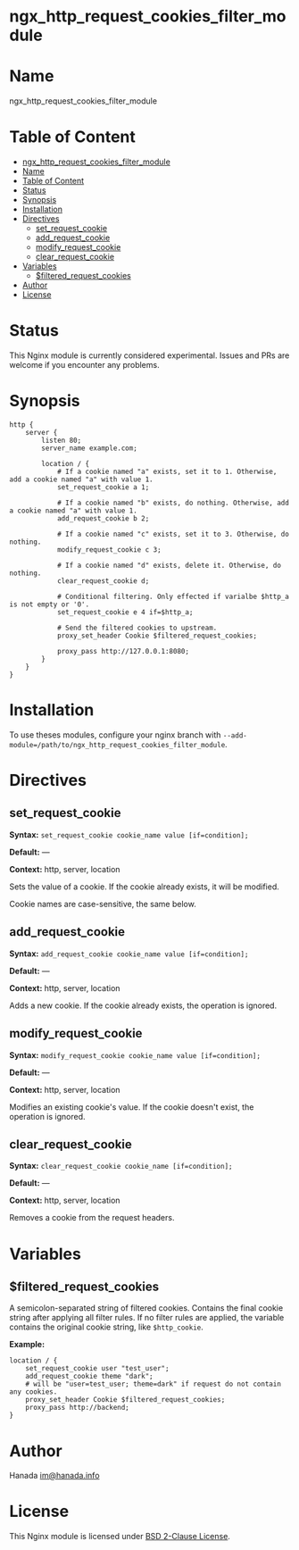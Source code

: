 # ngx_http_request_cookies_filter_module

# Name
ngx_http_request_cookies_filter_module

# Table of Content

- [ngx\_http\_request\_cookies\_filter\_module](#ngx_http_request_cookies_filter_module)
- [Name](#name)
- [Table of Content](#table-of-content)
- [Status](#status)
- [Synopsis](#synopsis)
- [Installation](#installation)
- [Directives](#directives)
	- [set\_request\_cookie](#set_request_cookie)
	- [add\_request\_cookie](#add_request_cookie)
	- [modify\_request\_cookie](#modify_request_cookie)
	- [clear\_request\_cookie](#clear_request_cookie)
- [Variables](#variables)
	- [$filtered\_request\_cookies](#filtered_request_cookies)
- [Author](#author)
- [License](#license)

# Status

This Nginx module is currently considered experimental. Issues and PRs are welcome if you encounter any problems.

# Synopsis

```nginx
http {
	server {
		listen 80;
		server_name example.com;

		location / {
			# If a cookie named "a" exists, set it to 1. Otherwise, add a cookie named "a" with value 1.
			set_request_cookie a 1;

			# If a cookie named "b" exists, do nothing. Otherwise, add a cookie named "a" with value 1.
			add_request_cookie b 2;

			# If a cookie named "c" exists, set it to 3. Otherwise, do nothing.
			modify_request_cookie c 3;
	
			# If a cookie named "d" exists, delete it. Otherwise, do nothing.
			clear_request_cookie d;

			# Conditional filtering. Only effected if varialbe $http_a is not empty or '0'.
			set_request_cookie e 4 if=$http_a;

			# Send the filtered cookies to upstream.
			proxy_set_header Cookie $filtered_request_cookies;

			proxy_pass http://127.0.0.1:8080;
		}
	}
}
```

# Installation

To use theses modules, configure your nginx branch with `--add-module=/path/to/ngx_http_request_cookies_filter_module`.

# Directives

## set_request_cookie

**Syntax:** `set_request_cookie cookie_name value [if=condition];`

**Default:** —

**Context:** http, server, location

Sets the value of a cookie. If the cookie already exists, it will be modified.

Cookie names are case-sensitive, the same below.

## add_request_cookie

**Syntax:** `add_request_cookie cookie_name value [if=condition];`

**Default:** —

**Context:** http, server, location

Adds a new cookie. If the cookie already exists, the operation is ignored.

## modify_request_cookie

**Syntax:** `modify_request_cookie cookie_name value [if=condition];`

**Default:** —

**Context:** http, server, location

Modifies an existing cookie's value. If the cookie doesn't exist, the operation is ignored.

## clear_request_cookie

**Syntax:** `clear_request_cookie cookie_name [if=condition];`

**Default:** —

**Context:** http, server, location

Removes a cookie from the request headers.

# Variables

## $filtered_request_cookies

A semicolon-separated string of filtered cookies. Contains the final cookie string after applying all filter rules.
If no filter rules are applied, the variable contains the original cookie string, like `$http_cookie`.


**Example:**  
```nginx
location / {
    set_request_cookie user "test_user";
    add_request_cookie theme "dark";
    # will be "user=test_user; theme=dark" if request do not contain any cookies.
    proxy_set_header Cookie $filtered_request_cookies;
    proxy_pass http://backend;
}
```

# Author

Hanada im@hanada.info

# License

This Nginx module is licensed under [BSD 2-Clause License](LICENSE).
